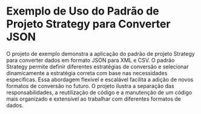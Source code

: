 # Exemplo de Uso do Padrão de Projeto Strategy para Converter JSON

O projeto de exemplo demonstra a aplicação do padrão de projeto Strategy para converter dados em formato JSON para XML e CSV. O padrão Strategy permite definir diferentes estratégias de conversão e selecionar dinamicamente a estratégia correta com base nas necessidades específicas. Essa abordagem flexível e escalável facilita a adição de novos formatos de conversão no futuro. O projeto ilustra a separação das responsabilidades, a reutilização de código e a manutenção de um código mais organizado e extensível ao trabalhar com diferentes formatos de dados.